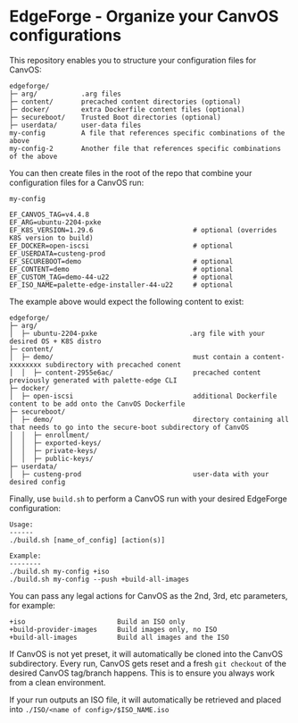 # EdgeForge - Organize your CanvOS configurations

This repository enables you to structure your configuration files for CanvOS:
```
edgeforge/
├─ arg/           .arg files
├─ content/       precached content directories (optional)
├─ docker/        extra Dockerfile content files (optional)
├─ secureboot/    Trusted Boot directories (optional)
├─ userdata/      user-data files
my-config         A file that references specific combinations of the above
my-config-2       Another file that references specific combinations of the above
```

You can then create files in the root of the repo that combine your configuration files for a CanvOS run:

`my-config`
```
EF_CANVOS_TAG=v4.4.8
EF_ARG=ubuntu-2204-pxke
EF_K8S_VERSION=1.29.6                         # optional (overrides K8S version to build)
EF_DOCKER=open-iscsi                          # optional
EF_USERDATA=custeng-prod
EF_SECUREBOOT=demo                            # optional
EF_CONTENT=demo                               # optional
EF_CUSTOM_TAG=demo-44-u22                     # optional
EF_ISO_NAME=palette-edge-installer-44-u22     # optional
```

The example above would expect the following content to exist:
```
edgeforge/
├─ arg/
│  ├─ ubuntu-2204-pxke                       .arg file with your desired OS + K8S distro
├─ content/
│  ├─ demo/                                   must contain a content-xxxxxxxx subdirectory with precached conent
│  │  ├─ content-2955e6ac/                    precached content previously generated with palette-edge CLI
├─ docker/
│  ├─ open-iscsi                              additional Dockerfile content to be add onto the CanvOS Dockerfile
├─ secureboot/
│  ├─ demo/                                   directory containing all that needs to go into the secure-boot subdirectory of CanvOS
│  │  ├─ enrollment/
│  │  ├─ exported-keys/
│  │  ├─ private-keys/
│  │  ├─ public-keys/
├─ userdata/
│  ├─ custeng-prod                            user-data with your desired config
```

Finally, use `build.sh` to perform a CanvOS run with your desired EdgeForge configuration:
```
Usage:
------
./build.sh [name_of_config] [action(s)]

Example:
--------
./build.sh my-config +iso
./build.sh my-config --push +build-all-images
```

You can pass any legal actions for CanvOS as the 2nd, 3rd, etc parameters, for example:
```
+iso                       Build an ISO only
+build-provider-images     Build images only, no ISO
+build-all-images          Build all images and the ISO
```

If CanvOS is not yet preset, it will automatically be cloned into the CanvOS subdirectory.
Every run, CanvOS gets reset and a fresh `git checkout` of the desired CanvOS tag/branch happens.
This is to ensure you always work from a clean environment.

If your run outputs an ISO file, it will automatically be retrieved and placed into `./ISO/<name of config>/$ISO_NAME.iso`
